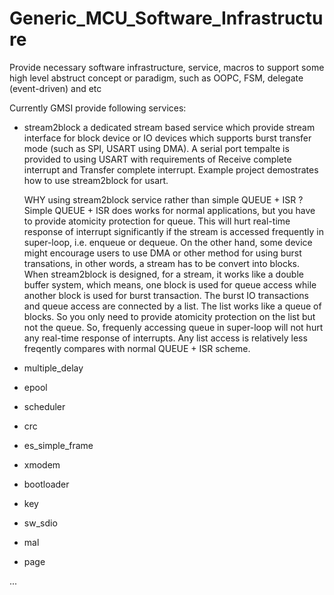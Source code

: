 # Generic_MCU_Software_Infrastructure

Provide necessary software infrastructure, service, macros to support some high level abstruct concept or paradigm, such as OOPC, FSM, delegate (event-driven) and etc

Currently GMSI provide following services:

- stream2block
    a dedicated stream based service which provide stream interface for block device or IO devices which supports burst transfer mode (such as SPI, USART using DMA). 
    A serial port tempalte is provided to using USART with requirements of Receive complete interrupt and Transfer complete interrupt. Example project demostrates how to use stream2block for usart. 
    
    WHY using stream2block service rather than simple QUEUE + ISR ?
    Simple QUEUE + ISR does works for normal applications, but you have to provide atomicity protection for queue. This will hurt real-time response of interrupt significantly if the stream is accessed frequently in super-loop, i.e. enqueue or dequeue. On the other hand, some device might encourage users to use DMA or other method for using burst transations, in other words, a stream has to be convert into blocks. When stream2block is designed, for a stream, it works like a double buffer system, which means, one block is used for queue access while another block is used for burst transaction. The burst IO transactions and queue access are connected by a list. The list works like a queue of blocks. So you only need to provide atomicity protection on the list but not the queue. So, frequenly accessing queue in super-loop will not hurt any real-time response of interrupts. Any list access is relatively less freqently compares with normal QUEUE + ISR scheme.

- multiple_delay
- epool
- scheduler
- crc
- es_simple_frame
- xmodem
- bootloader
- key
- sw_sdio
- mal
- page

...

